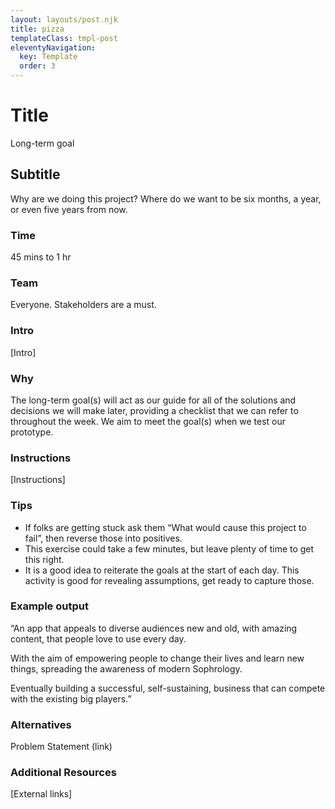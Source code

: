 ```yaml
---
layout: layouts/post.njk
title: pizza
templateClass: tmpl-post
eleventyNavigation:
  key: Template
  order: 3
---
```


# Title
Long-term goal

## Subtitle
Why are we doing this project? Where do we want to be six months, a year, or even five years from now.

### Time
45 mins to 1 hr

### Team
Everyone. Stakeholders are a must.

### Intro
[Intro]

### Why
The long-term goal(s) will act as our guide for all of the solutions and decisions we will make later, providing a checklist that we can refer to throughout the week. We aim to meet the goal(s) when we test our prototype.

### Instructions
[Instructions]

### Tips
- If folks are getting stuck ask them “What would cause this project to fail”, then reverse those into positives.
- This exercise could take a few minutes, but leave plenty of time to get this right.
- It is a good idea to reiterate the goals at the start of each day.
This activity is good for revealing assumptions, get ready to capture those.


### Example output
“An app that appeals to diverse audiences new and old, with amazing content, that people love to use every day. 

With the aim of empowering people to change their lives and learn new things, spreading the awareness of modern Sophrology. 

Eventually building a successful, self-sustaining, business that can compete with the existing big players.”


### Alternatives
Problem Statement (link)

### Additional Resources
[External links]
